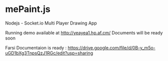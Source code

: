 mePaint.js
==========

Nodejs - Socket.io Multi Player Drawing App

Running demo available at http://yeayea1.hp.af.cm/
Documents will be ready soon

Farsi Documentaion is ready :
https://drive.google.com/file/d/0B-y_m5o-uGD1bXg3TnpsQzJ1RGc/edit?usp=sharing
